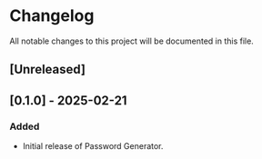 # Changelog

All notable changes to this project will be documented in this file.

## [Unreleased]

## [0.1.0] - 2025-02-21
### Added
- Initial release of Password Generator.